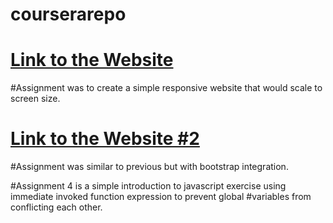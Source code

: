 # courserarepo

# <a href=https://dereky1.github.io/courserarepo/> Link to the Website </a>

#Assignment was to create a simple responsive website that would scale to screen size.


# <a href=https://dereky1.github.io/courserarepo/index_2.html> Link to the Website #2</a>

#Assignment was similar to previous but with bootstrap integration.

#Assignment 4 is a simple introduction to javascript exercise using immediate invoked function expression to prevent global
#variables from conflicting each other.
